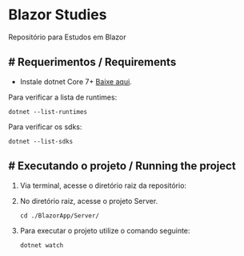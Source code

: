 # Blazor Studies
Repositório para Estudos em Blazor

## # Requerimentos / Requirements

* Instale dotnet Core 7+ [Baixe aqui](https://dotnet.microsoft.com/en-us/download/dotnet/7.0).

Para verificar a lista de runtimes:

  ``` dotnet --list-runtimes ```

  Para verificar os sdks:

  ``` dotnet --list-sdks ```
  
## # Executando o projeto / Running the project

1. Via terminal, acesse o diretório raiz da repositório: 
2. No diretório raiz, acesse o projeto Server.
     
    ``` cd ./BlazorApp/Server/ ```

2. Para executar o projeto utilize o comando seguinte:

   ``` dotnet watch ```
